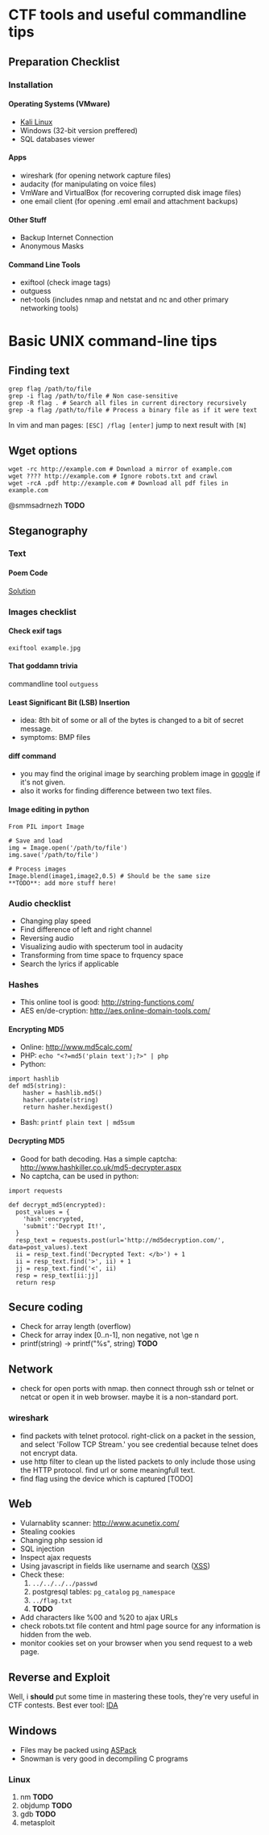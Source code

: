 # CTF tools and useful commandline tips #

## Preparation Checklist ##

### Installation ###

#### Operating Systems (VMware) ####

* [Kali Linux](https://www.kali.org/downloads/)
* Windows (32-bit version preffered)
* SQL databases viewer

#### Apps ####

* wireshark (for opening network capture files)
* audacity (for manipulating on voice files)
* VmWare and VirtualBox (for recovering corrupted disk image files)
* one email client (for opening .eml email and attachment backups)

#### Other Stuff ####

* Backup Internet Connection
* Anonymous Masks

#### Command Line Tools ####

* exiftool (check image tags)
* outguess
* net-tools (includes nmap and netstat and nc and other primary networking tools)

# Basic UNIX command-line tips #

## Finding text ##

```
grep flag /path/to/file
grep -i flag /path/to/file # Non case-sensitive
grep -R flag . # Search all files in current directory recursively
grep -a flag /path/to/file # Process a binary file as if it were text
```

In vim and man pages: `[ESC] /flag [enter]` jump to next result with `[N]`

## Wget options ##

```
wget -rc http://example.com # Download a mirror of example.com
wget ???? http://example.com # Ignore robots.txt and crawl
wget -rcA .pdf http://example.com # Download all pdf files in example.com
```
@smmsadrnezh **TODO**

## Steganography ##

### Text ###

#### Poem Code ####

[Solution](http://wmbriggs.com/post/2309/)

### Images checklist ###

#### Check exif tags ####

```
exiftool example.jpg
```

#### That goddamn trivia ####

commandline tool `outguess`

#### Least Significant Bit (LSB) Insertion ####

* idea: 8th bit of some or all of the bytes is changed to a bit of secret message.
* symptoms: BMP files

#### diff command ####

* you may find the original image by searching problem image in [google](https://images.google.com/) if it's not given.
* also it works for finding difference between two text files.

#### Image editing in python ####

```
From PIL import Image

# Save and load
img = Image.open('/path/to/file')
img.save('/path/to/file')

# Process images
Image.blend(image1,image2,0.5) # Should be the same size
**TODO**: add more stuff here!
```

### Audio checklist ###

* Changing play speed
* Find difference of left and right channel
* Reversing audio
* Visualizing audio with specterum tool in audacity
* Transforming from time space to frquency space
* Search the lyrics if applicable

### Hashes ###

* This online tool is good: http://string-functions.com/
* AES en/de-cryption: http://aes.online-domain-tools.com/


#### Encrypting MD5 ####

* Online: http://www.md5calc.com/
* PHP: `echo "<?=md5('plain text');?>" | php`
* Python:
```
import hashlib
def md5(string):
	hasher = hashlib.md5()
	hasher.update(string)
	return hasher.hexdigest()
```
* Bash: `printf plain text | md5sum`

#### Decrypting MD5 ####

* Good for bath decoding. Has a simple captcha: http://www.hashkiller.co.uk/md5-decrypter.aspx
* No captcha, can be used in python:
```
import requests

def decrypt_md5(encrypted):
  post_values = {
    'hash':encrypted,
    'submit':'Decrypt It!',
  }
  resp_text = requests.post(url='http://md5decryption.com/', data=post_values).text
  ii = resp_text.find('Decrypted Text: </b>') + 1
  ii = resp_text.find('>', ii) + 1
  jj = resp_text.find('<', ii)
  resp = resp_text[ii:jj]
  return resp
```

## Secure coding ##

* Check for array length (overflow)
* Check for array index [0..n-1], non negative, not \ge n
* printf(string) -> printf("%s", string)
**TODO**

## Network ##

* check for open ports with nmap. then connect through ssh or telnet or netcat or open it in web browser. maybe it is a non-standard port.

### wireshark ###

* find packets with telnet protocol. right-click on a packet in the session, and select 'Follow TCP Stream.' you see credential because telnet does not encrypt data.
* use http filter to clean up the listed packets to only include those using the HTTP protocol. find url or some meaningfull text.
* find flag using the device which is captured [TODO]

## Web ##

* Vularnablity scanner: http://www.acunetix.com/
* Stealing cookies
* Changing php session id
* SQL injection
* Inspect ajax requests
* Using javascript in fields like username and search \([XSS](https://www.owasp.org/index.php/XSS_Filter_Evasion_Cheat_Sheet)\)
* Check these:
  1. `../../../../passwd`
  2. postgresql tables: `pg_catalog` `pg_namespace`
  3. `../flag.txt`
  4. **TODO**
* Add characters like %00 and %20 to ajax URLs
* check robots.txt file content and html page source for any information is hidden from the web.
* monitor cookies set on your browser when you send request to a web page.

## Reverse and Exploit ##

Well, i **should** put some time in mastering these tools, they're very useful in CTF contests.
Best ever tool: [IDA](https://www.hex-rays.com/products/ida/support/download.shtml)

## Windows ##

* Files may be packed using [ASPack](http://aspack.com/)
* Snowman is very good in decompiling C programs

### Linux ###

1. nm
**TODO**
2. objdump
**TODO**
3. gdb
**TODO**
4. metasploit
